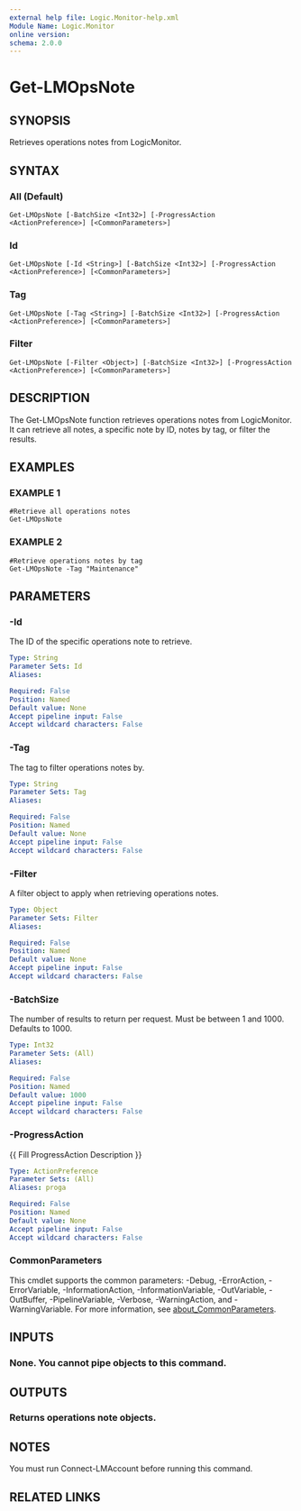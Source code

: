 ```yaml
---
external help file: Logic.Monitor-help.xml
Module Name: Logic.Monitor
online version:
schema: 2.0.0
---
```


# Get-LMOpsNote

## SYNOPSIS
Retrieves operations notes from LogicMonitor.

## SYNTAX

### All (Default)
```
Get-LMOpsNote [-BatchSize <Int32>] [-ProgressAction <ActionPreference>] [<CommonParameters>]
```

### Id
```
Get-LMOpsNote [-Id <String>] [-BatchSize <Int32>] [-ProgressAction <ActionPreference>] [<CommonParameters>]
```

### Tag
```
Get-LMOpsNote [-Tag <String>] [-BatchSize <Int32>] [-ProgressAction <ActionPreference>] [<CommonParameters>]
```

### Filter
```
Get-LMOpsNote [-Filter <Object>] [-BatchSize <Int32>] [-ProgressAction <ActionPreference>] [<CommonParameters>]
```

## DESCRIPTION
The Get-LMOpsNote function retrieves operations notes from LogicMonitor.
It can retrieve all notes, a specific note by ID, notes by tag, or filter the results.

## EXAMPLES

### EXAMPLE 1
```
#Retrieve all operations notes
Get-LMOpsNote
```

### EXAMPLE 2
```
#Retrieve operations notes by tag
Get-LMOpsNote -Tag "Maintenance"
```

## PARAMETERS

### -Id
The ID of the specific operations note to retrieve.

```yaml
Type: String
Parameter Sets: Id
Aliases:

Required: False
Position: Named
Default value: None
Accept pipeline input: False
Accept wildcard characters: False
```

### -Tag
The tag to filter operations notes by.

```yaml
Type: String
Parameter Sets: Tag
Aliases:

Required: False
Position: Named
Default value: None
Accept pipeline input: False
Accept wildcard characters: False
```

### -Filter
A filter object to apply when retrieving operations notes.

```yaml
Type: Object
Parameter Sets: Filter
Aliases:

Required: False
Position: Named
Default value: None
Accept pipeline input: False
Accept wildcard characters: False
```

### -BatchSize
The number of results to return per request.
Must be between 1 and 1000.
Defaults to 1000.

```yaml
Type: Int32
Parameter Sets: (All)
Aliases:

Required: False
Position: Named
Default value: 1000
Accept pipeline input: False
Accept wildcard characters: False
```

### -ProgressAction
{{ Fill ProgressAction Description }}

```yaml
Type: ActionPreference
Parameter Sets: (All)
Aliases: proga

Required: False
Position: Named
Default value: None
Accept pipeline input: False
Accept wildcard characters: False
```

### CommonParameters
This cmdlet supports the common parameters: -Debug, -ErrorAction, -ErrorVariable, -InformationAction, -InformationVariable, -OutVariable, -OutBuffer, -PipelineVariable, -Verbose, -WarningAction, and -WarningVariable. For more information, see [about_CommonParameters](http://go.microsoft.com/fwlink/?LinkID=113216).

## INPUTS

### None. You cannot pipe objects to this command.
## OUTPUTS

### Returns operations note objects.
## NOTES
You must run Connect-LMAccount before running this command.

## RELATED LINKS

